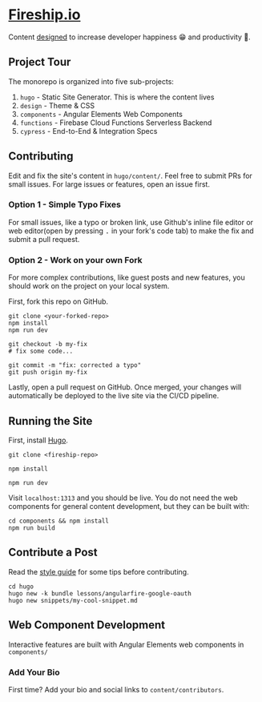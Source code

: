 # [Fireship.io](https://fireship.io/)

Content [designed](https://fireship.io/mission/) to increase developer happiness 😁 and productivity 🚀.

## Project Tour

The monorepo is organized into five sub-projects: 

1. `hugo` - Static Site Generator. This is where the content lives
2. `design` - Theme & CSS
3. `components` - Angular Elements Web Components
4. `functions` - Firebase Cloud Functions Serverless Backend
5. `cypress` - End-to-End & Integration Specs



## Contributing

Edit and fix the site's content in `hugo/content/`. Feel free to submit PRs for small issues. For large issues or features, open an issue first. 

### Option 1 - Simple Typo Fixes

For small issues, like a typo or broken link, use Github's inline file editor or web editor(open by pressing <kbd>.</kbd> in your fork's code tab) to make the fix and submit a pull request. 

### Option 2 - Work on your own Fork

For more complex contributions, like guest posts and new features, you should work on the project on your local system. 

First, fork this repo on GitHub.

```shell
git clone <your-forked-repo>
npm install
npm run dev

git checkout -b my-fix
# fix some code...

git commit -m "fix: corrected a typo"
git push origin my-fix
```

Lastly, open a pull request on GitHub. Once merged, your changes will automatically be deployed to the live site via the CI/CD pipeline. 

## Running the Site


First, install [Hugo](https://gohugo.io/getting-started/installing/).

```shell
git clone <fireship-repo>

npm install

npm run dev
```

Visit `localhost:1313` and you should be live. You do not need the web components for general content development, but they can be built with:

```shell
cd components && npm install
npm run build
```


## Contribute a Post

Read the [style guide](https://fireship.io/style-guide/) for some tips before contributing. 

```shell
cd hugo
hugo new -k bundle lessons/angularfire-google-oauth
hugo new snippets/my-cool-snippet.md
```

## Web Component Development

Interactive features are built with Angular Elements web components in `components/`


### Add Your Bio

First time? Add your bio and social links to `content/contributors`. 
